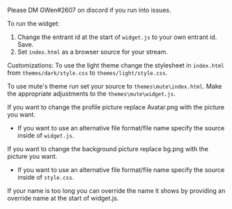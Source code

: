 Please DM GWen#2607 on discord if you run into issues. 

To run the widget:
1. Change the entrant id at the start of `widget.js` to your own entrant id. Save.
2. Set `index.html` as a browser source for your stream.

Customizations:
To use the light theme change the stylesheet in `index.html` from `themes/dark/style.css` to `themes/light/style.css`.

To use mute's theme run set your source to `themes\mute\index.html`. Make the appropriate adjustments to the `themes\mute\widget.js`.

If you want to change the profile picture replace Avatar.png with the picture you want. 
 - If you want to use an alternative file format/file name specify the source inside of `widget.js`.

If you want to change the background picture replace bg.png with the picture you want. 
 - If you want to use an alternative file format/file name specify the source inside of `style.css`.

If your name is too long you can override the name it shows by providing an override name at the start of widget.js. 